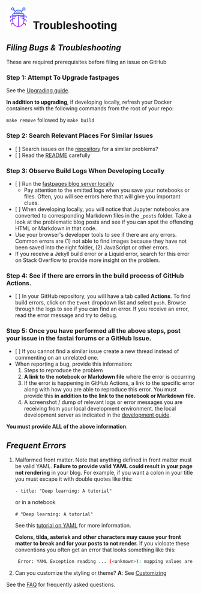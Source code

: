 # ![image info](../assets/icons/icons8-bug-64.png) Troubleshooting

## *Filing Bugs & Troubleshooting*

These are required prerequisites before filing an issue on GitHub

### Step 1: Attempt To Upgrade fastpages

See the [Upgrading guide](https://github.com/AlexRogalsky/object-mappers-playground/blob/master/UPGRADE.md).

**In addition to upgrading**, if developing locally, refresh your Docker containers with the following commands from the root of your repo:

`make remove` followed by `make build`

### Step 2: Search Relevant Places For Similar Issues

- \[ ] Search issues on the [repository](https://github.com/AlexRogalsky/object-mappers-playground/) for a similar problems?
- \[ ] Read the [README](https://github.com/AlexRogalsky/object-mappers-playground/blob/master/README.md) carefully

### Step 3: Observe Build Logs When Developing Locally

- \[ ] Run the [fastpages blog server locally](https://github.com/AlexRogalskiy/object-mappers-playground/tree/411b3cc78f62a724d9d5eab4c09535e4ed36ceb3/docs/user-guide/DEVELOPMENT.md)
  - Pay attention to the emitted logs when you save your notebooks or files. Often, you will see errors here that will give you important clues.
- \[ ] When developing locally, you will notice that Jupyter notebooks are converted to corresponding Markdown files in the `_posts` folder.  Take a look at the problematic blog posts and see if you can spot the offending HTML or Markdown in that code.
- Use your browser's developer tools to see if there are any errors.  Common errors are (1) not able to find images because they have not been saved into the right folder, (2) JavaScript or other errors.
- If you receive a Jekyll build error or a Liquid error, search for this error on Stack Overflow to provide more insight on the problem.

### Step 4: See if there are errors in the build process of GitHub Actions.

- \[ ] In your GitHub repository, you will have a tab called **Actions**.  To find build errors, click on the `Event` dropdown list and select `push`.  Browse through the logs to see if you can find an error.  If you receive an error, read the error message and try to debug.

### Step 5: Once you have performed all the above steps, post your issue in the fastai forums or a GitHub Issue.

- \[ ] If you cannot find a similar issue create a new thread instead of commenting on an unrelated one.
- When reporting a bug, provide this information:
  1. Steps to reproduce the problem
  2. **A link to the notebook or Markdown file** where the error is occurring
  3. If the error is happening in GitHub Actions, a link to the specific error along with how you are able to reproduce this error.  You must provide this **in addition to the link to the notebook or Markdown file**.
  4. A screenshot / dump of relevant logs or error messages you are receiving from your local development environment. the local development server as indicated in the [development guide](https://github.com/fastai/fastpages/blob/master/\_fastpages_docs/DEVELOPMENT.md).

**You must provide ALL of the above information**.

## *Frequent Errors*

1. Malformed front matter. Note that anything defined in front matter must be valid YAML. **Failure to provide valid YAML could result in your page not rendering** in your blog. For example, if you want a colon in your title you must escape it with double quotes like this:

   `- title: "Deep learning: A tutorial"`

   or in a notebook

   `# "Deep learning: A tutorial"`

   See this [tutorial on YAML](https://rollout.io/blog/yaml-tutorial-everything-you-need-get-started/) for more information.

   **Colons, tilda, asterisk and other characters may cause your front matter to break and for your posts to not render.** If you violoate these conventions you often get an error that looks something like this:

   ```bash
    Error: YAML Exception reading ... (<unknown>): mapping values are not allowed
   ```

2. Can you customize the styling or theme? **A**: See [Customizing](https://github.com/AlexRogalskiy/object-mappers-playground#customizing-fastpages)

See the [FAQ](https://github.com/AlexRogalskiy/object-mappers-playground#faq) for frequently asked questions.
